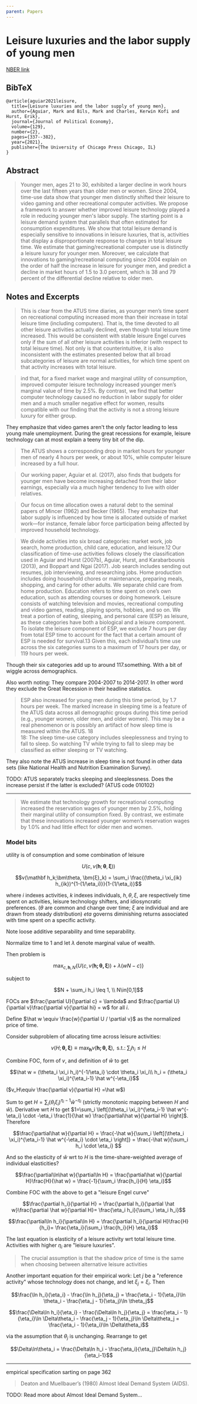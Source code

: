 ```yaml
---
parent: Papers
---
```


# Leisure luxuries and the labor supply of young men

[NBER link](https://www.nber.org/papers/w23552)

## BibTeX
```
@article{aguiar2021leisure,
  title={Leisure luxuries and the labor supply of young men},
  author={Aguiar, Mark and Bils, Mark and Charles, Kerwin Kofi and Hurst, Erik},
  journal={Journal of Political Economy},
  volume={129},
  number={2},
  pages={337--382},
  year={2021},
  publisher={The University of Chicago Press Chicago, IL}
}
```

## Abstract

> Younger men, ages 21 to 30, exhibited a larger decline in work hours over the last fifteen years than older men or women. Since 2004, time-use data show that younger men distinctly shifted their leisure to video gaming and other recreational computer activities. We propose a framework to answer whether improved leisure technology played a role in reducing younger men's labor supply. The starting point is a leisure demand system that parallels that often estimated for consumption expenditures. We show that total leisure demand is especially sensitive to innovations in leisure luxuries, that is, activities that display a disproportionate response to changes in total leisure time. We estimate that gaming/recreational computer use is distinctly a leisure luxury for younger men. Moreover, we calculate that innovations to gaming/recreational computing since 2004 explain on the order of half the increase in leisure for younger men, and predict a decline in market hours of 1.5 to 3.0 percent, which is 38 and 79 percent of the differential decline relative to older men.



## Notes and Excerpts

> This is clear from the ATUS time diaries, as younger men’s time spent on recreational computing increased more than
their increase in total leisure time (including computers). That is, the
time devoted to all other leisure activities actually declined, even though
total leisure time increased. This would be consistent with stable leisure
Engel curves only if the sum of all other leisure activities is inferior (with
respect to total leisure time). Not only is that counterintuitive, it is also
inconsistent with the estimates presented below that all broad subcategories of leisure are normal activities, for which time spent on that activity
increases with total leisure.

> ind that, for a fixed market wage and marginal utility of consumption, improved computer leisure technology increased younger men’s
marginal value of time by 2.5%. By contrast, we find that better computer
technology caused no reduction in labor supply for older men and a
much smaller negative effect for women, results compatible with our
finding that the activity is not a strong leisure luxury for either group. 

They emphasize that video games aren't the only factor leading to less young male unemployment.
During the great recessions for example, leisure technology can at most explain a teeny tiny bit of the dip.

> The ATUS shows a corresponding drop in market hours for younger men of nearly 4 hours per
week, or about 10%, while computer leisure increased by a full hour.

> Our working paper, Aguiar et al. (2017), also finds that budgets for younger men have
become increasing detached from their labor earnings, especially via a much higher tendency to live with older relatives.

> Our focus on time allocation owes a natural debt to the seminal papers of Mincer (1962) and Becker (1965). They emphasize that labor supply is influenced by how time is allocated outside of market work—for
instance, female labor force participation being affected by improved
household technology. 

> We divide activities into six broad categories: market work, job search,
home production, child care, education, and leisure.12 Our classification
of time-use activities follows closely the classification used in Aguiar and
Hurst (2007b), Aguiar, Hurst, and Karabarbounis (2013), and Boppart
and Ngai (2017). Job search includes sending out resumes, job interviewing, and researching jobs. Home production includes doing household
chores or maintenance, preparing meals, shopping, and caring for other
adults. We separate child care from home production. Education refers
to time spent on one’s own education, such as attending courses or doing
homework. Leisure consists of watching television and movies, recreational computing and video games, reading, playing sports, hobbies,
and so on. 
We
treat a portion of eating, sleeping, and personal care (ESP) as leisure, as
these categories have both a biological and a leisure component. To isolate
the leisure component of ESP, we exclude 7 hours per day from total ESP
time to account for the fact that a certain amount of ESP is needed for survival.13 Given this, each individual’s time use across the six categories sums
to a maximum of 17 hours per day, or 119 hours per week.

Though their six categories add up to around 117.something. With a bit of wiggle across demographics.

Also worth noting:
They compare 2004-2007 to 2014-2017.
In other word they exclude the Great Recession in their headline statistics.

> ESP also increased for young men during this time period, by 1.7 hours
per week. The marked increase in sleeping time is a feature of the ATUS
data across all demographic groups during this time period (e.g., younger
women, older men, and older women). This may be a real phenomenon
or is possibly an artifact of how sleep time is measured within the ATUS. 18  
> 18: The sleep time-use category includes sleeplessness and trying to fall to sleep. So watching TV while trying to fall to sleep may be classified as either sleeping or TV watching.

They also note the ATUS increase in sleep time is not found in other data sets (like National Health and Nutrition Examination Survey).

TODO: ATUS separately tracks sleeping and sleeplessness. Does the increase persist if the latter is excluded? 
(ATUS code 010102)

---

> We estimate that technology growth for recreational computing increased the reservation wages of younger men by 2.5%, holding their marginal utility of consumption fixed. By contrast, we estimate that these innovations increased younger women’s reservation wages by 1.0% and had
little effect for older men and women. 







### Model bits

utility is of consumption and some combination of leisure

$$U(c,v(\mathbf h;\bm\theta, \bm{ξ}))$$

$$v(\mathbf h_k;\bm\theta, \bm{ξ}_k) = 
\sum_i \frac{(\theta_i \xi_{ik} h_{ik})^{1-(1/\eta_i)}}{1-(1/\eta_i)}$$

where $i$ indexes activities, $k$ indexes individuals, $h,\theta,\xi$, are respectively
time spent on activities, leisure technology shifters, and idiosyncratic preferences.
($\theta$ are common and change over time; $\xi$ are individual and are drawn from steady distribution)
$eta$ governs diminishing returns associated with time spent on a specific activity.

Note loose additive separability and time separability.

Normalize time to 1 and let $\lambda$ denote marginal value of wealth.

Then problem is 

$$\max_{c,\bm h, N} \left\{   U(c,v(\bm{h;\theta,\xi})) + \lambda (wN-c)    \right\}$$

subject to 

$$N + \sum_i h_i \leq 1, \\
N\in[0,1]$$

FOCs are $\frac{\partial U}{\partial c} = \lambda$
and $\frac{\partial U}{\partial v}\frac{\partial v}{\partial hi} = w$ for all $i$.

Define $\hat w \equiv \frac{w}{\partial U / \partial v}$
as the normalized price of time.

Consider subproblem of allocating time across leisure activities:

$$v(H; \bm{\theta, \xi}) \equiv \max_{\bm h} v(\bm{h; \theta, \xi}), \text{ s.t.: } \sum_i h_i \leq H$$

Combine FOC, form of $v$, and definition of $\hat w$ to get

$$\hat w = (\theta_i \xi_i h_i)^{-1/\eta_i} \cdot \theta_i \xi_i\\
h_i = (\theta_i \xi_i)^{\eta_i-1} \hat w^{-\eta_i}$$

($v_H\equiv \frac{\partial v}{\partial H} =\hat w$)

Sum to get $H=\sum_i (\theta_i \xi_i)^{\eta_i-1} \hat w^{-\eta_i}$
(strictly monotonic mapping between $H$ and $\hat w$).
Derivative wrt $H$ to get 
$1=\sum_i \left[(\theta_i \xi_i)^{\eta_i-1} \hat w^{-\eta_i} \cdot -\eta_i \frac{1}{\hat w} \frac{\partial\hat w}{\partial H}  \right]$.
Therefore

$$\frac{\partial\hat w}{\partial H} =
\frac{-\hat w}{\sum_i \left[(\theta_i \xi_i)^{\eta_i-1} \hat w^{-\eta_i} \cdot \eta_i  \right]} = 
\frac{-\hat w}{\sum_i h_i \cdot \eta_i}
$$

<!--
Or take derivative \hat w wrt to H and apply the inverse function theorem.
-->

And so the elasticity of $\hat w$ wrt to $H$ is the time-share-weighted average of individual elasticities?

$$\frac{\partial\ln\hat w}{\partial\ln H} = 
\frac{\partial\hat w}{\partial H}\frac{H}{\hat w} = 
\frac{-1}{\sum_i \frac{h_i}{H} \eta_i}$$


<!--
NOTE: I'm actually having trouble deriving equation (8) from the paper. Might be a typo on their part.

Similarly, holding $H$ fixed, 
Take derivative wrt \theta_{j}:

$$0=\left(\eta_{j}-1\right)\xi_j(\theta_{j}\xi_{j})^{\eta_{j}-2}\hat{w}^{-\eta_{j}}+\sum_{i}\left[(\theta_{i}\xi_{i})^{\eta_{i}-1}\hat{w}^{-\eta_{i}}\cdot(-\eta_{i}\frac{1}{\hat{w}}\frac{\partial\hat{w}}{\partial\theta_{j}})\right]$$

$$\left(\eta_{j}-1\right)\xi_j(\theta_{j}\xi_{j})^{\eta_{j}-2}\hat{w}^{-\eta_{j}}=\sum_{i}\left[h_{i}\eta_{i}\cdot(\frac{1}{\hat{w}})\right]\cdot\frac{\partial\hat{w}}{\partial\theta_{j}}$$

$$\frac{\partial\hat{w}}{\partial\theta_{j}}=\frac{H}{H}\frac{\left(\eta_{j}-1\right)\xi_j(\theta_{j}\xi_{j})^{\eta_{j}-2}\hat{w}^{-\eta_{j}}\hat{w}}{\sum_{i}\left[h_{i}\eta_{i}\right]}$$

$$\frac{\partial\hat{w}}{\partial\theta_{j}}=\frac{\left(\eta_{j}-1\right)\xi_j(\theta_{j}\xi_{j})^{-1}\frac{h_{j}}{H}\hat{w}}{\sum_{i}\left[\frac{h_{i}}{H}\eta_{i}\right]}
=\frac{\left(\eta_{j}-1\right)\frac{h_{j}}{H}}{\sum_{i}\left[\frac{h_{i}}{H}\eta_{i}\right]}\frac{\hat w}{\theta_i}$$

And then the elasticity is straightforwardly 

$$\frac{\partial\ln\hat w}{\partial\ln\theta_j}= 
\frac{\left(\eta_{j}-1\right)\frac{h_{j}}{H}}{\sum_{i}\left[\frac{h_{i}}{H}\eta_{i}\right]}$$
-->

Combine FOC with the above to get a "leisure Engel curve"

$$\frac{\partial h_i}{\partial H} = \frac{\partial h_i}{\partial \hat w}\frac{\partial \hat w}{\partial H}=
\frac{\eta_i h_i}{\sum_i \eta_i h_i}$$

$$\frac{\partial\ln h_i}{\partial\ln H} = \frac{\partial h_i}{\partial H}\frac{H}{h_i}=
\frac{\eta_i}{\sum_i \frac{h_i}{H} \eta_i}$$

The last equation is elasticity of a leisure activity wrt total leisure time.
Activities with higher $\eta_i$ are "leisure luxuries".

> The crucial assumption is that the shadow
price of time is the same when choosing between alternative leisure activities

Another important equation for their empirical work:
Let $j$ be a "reference activity" whose technology does not change,
and let $\xi_j=\xi_i$. Then

$$\frac{\ln h_i}{\eta_i} - \frac{\ln h_j}{\eta_j} = \frac{\eta_i - 1}{\eta_i}\ln \theta_i - \frac{\eta_j - 1}{\eta_j}\ln \theta_j$$

$$\frac{\Delta\ln h_i}{\eta_i} - \frac{\Delta\ln h_j}{\eta_j} = \frac{\eta_i - 1}{\eta_i}\ln \Delta\theta_i - \frac{\eta_j - 1}{\eta_j}\ln \Delta\theta_j = \frac{\eta_i - 1}{\eta_i}\ln \Delta\theta_i$$

via the assumption that $\theta_j$ is unchanging.
Rearrange to get

$$\Delta\ln\theta_i = \frac{\Delta\ln h_i - \frac{\eta_i}{\eta_j}\Delta\ln h_j}{\eta_i-1}$$

----

empirical specification sarting on page 362

> Deaton and Muellbauer’s (1980) Almost Ideal Demand System
(AIDS).

TODO: Read more about Almost Ideal Demand System...



